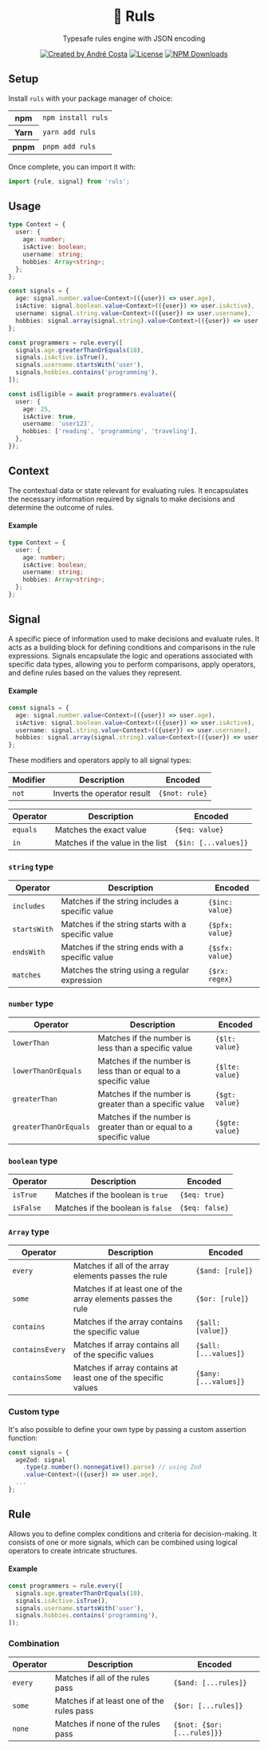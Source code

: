 <h1 align="center">📏 Ruls</h1>
<p align="center">Typesafe rules engine with JSON encoding</p>
<p align="center">
<a href="https://instagram.com/decs" rel="nofollow"><img src="https://img.shields.io/badge/created%20by-@decs-069.svg" alt="Created by André Costa"></a>
<a href="https://opensource.org/licenses/MIT" rel="nofollow"><img src="https://img.shields.io/github/license/decs/ruls" alt="License"></a>
<a href="https://www.npmjs.com/package/ruls" rel="nofollow"><img src="https://img.shields.io/npm/dw/ruls.svg" alt="NPM Downloads"></a>
</p>

## Setup

Install `ruls` with your package manager of choice:

<table>
  <tr>
    <th>npm</th>
    <td><code>npm install ruls</code></td>
  </tr>
  <tr>
    <th>Yarn</th>
    <td><code>yarn add ruls</code></td>
  </tr>
  <tr>
    <th>pnpm</th>
    <td><code>pnpm add ruls</code></td>
  </tr>
</table>

Once complete, you can import it with:

```ts
import {rule, signal} from 'ruls';
```

## Usage

```ts
type Context = {
  user: {
    age: number;
    isActive: boolean;
    username: string;
    hobbies: Array<string>;
  };
};

const signals = {
  age: signal.number.value<Context>(({user}) => user.age),
  isActive: signal.boolean.value<Context>(({user}) => user.isActive),
  username: signal.string.value<Context>(({user}) => user.username),
  hobbies: signal.array(signal.string).value<Context>(({user}) => user.hobbies),
};

const programmers = rule.every([
  signals.age.greaterThanOrEquals(18),
  signals.isActive.isTrue(),
  signals.username.startsWith('user'),
  signals.hobbies.contains('programming'),
]);

const isEligible = await programmers.evaluate({
  user: {
    age: 25,
    isActive: true,
    username: 'user123',
    hobbies: ['reading', 'programming', 'traveling'],
  },
});
```

## Context

The contextual data or state relevant for evaluating rules. It encapsulates the necessary information required by signals to make decisions and determine the outcome of rules.

#### Example

```ts
type Context = {
  user: {
    age: number;
    isActive: boolean;
    username: string;
    hobbies: Array<string>;
  };
};
```

## Signal

A specific piece of information used to make decisions and evaluate rules. It acts as a building block for defining conditions and comparisons in the rule expressions. Signals encapsulate the logic and operations associated with specific data types, allowing you to perform comparisons, apply operators, and define rules based on the values they represent.

#### Example

```ts
const signals = {
  age: signal.number.value<Context>(({user}) => user.age),
  isActive: signal.boolean.value<Context>(({user}) => user.isActive),
  username: signal.string.value<Context>(({user}) => user.username),
  hobbies: signal.array(signal.string).value<Context>(({user}) => user.hobbies),
};
```

These modifiers and operators apply to all signal types:

| Modifier | Description                 | Encoded        |
| -------- | --------------------------- | -------------- |
| `not`    | Inverts the operator result | `{$not: rule}` |

| Operator | Description                      | Encoded              |
| -------- | -------------------------------- | -------------------- |
| `equals` | Matches the exact value          | `{$eq: value}`       |
| `in`     | Matches if the value in the list | `{$in: [...values]}` |

### `string` type

| Operator     | Description                                        | Encoded         |
| ------------ | -------------------------------------------------- | --------------- |
| `includes`   | Matches if the string includes a specific value    | `{$inc: value}` |
| `startsWith` | Matches if the string starts with a specific value | `{$pfx: value}` |
| `endsWith`   | Matches if the string ends with a specific value   | `{$sfx: value}` |
| `matches`    | Matches the string using a regular expression      | `{$rx: regex}`  |

### `number` type

| Operator              | Description                                                        | Encoded         |
| --------------------- | ------------------------------------------------------------------ | --------------- |
| `lowerThan`           | Matches if the number is less than a specific value                | `{$lt: value}`  |
| `lowerThanOrEquals`   | Matches if the number is less than or equal to a specific value    | `{$lte: value}` |
| `greaterThan`         | Matches if the number is greater than a specific value             | `{$gt: value}`  |
| `greaterThanOrEquals` | Matches if the number is greater than or equal to a specific value | `{$gte: value}` |

### `boolean` type

| Operator  | Description                       | Encoded        |
| --------- | --------------------------------- | -------------- |
| `isTrue`  | Matches if the boolean is `true`  | `{$eq: true}`  |
| `isFalse` | Matches if the boolean is `false` | `{$eq: false}` |

### `Array` type

| Operator        | Description                                                   | Encoded               |
| --------------- | ------------------------------------------------------------- | --------------------- |
| `every`         | Matches if all of the array elements passes the rule          | `{$and: [rule]}`      |
| `some`          | Matches if at least one of the array elements passes the rule | `{$or: [rule]}`       |
| `contains`      | Matches if the array contains the specific value              | `{$all: [value]}`     |
| `containsEvery` | Matches if array contains all of the specific values          | `{$all: [...values]}` |
| `containsSome`  | Matches if array contains at least one of the specific values | `{$any: [...values]}` |

### Custom type

It's also possible to define your own type by passing a custom assertion function:

```ts
const signals = {
  ageZod: signal
    .type(z.number().nonnegative().parse) // using Zod
    .value<Context>(({user}) => user.age),
  ...
};
```

## Rule

Allows you to define complex conditions and criteria for decision-making. It consists of one or more signals, which can be combined using logical operators to create intricate structures.

#### Example

```ts
const programmers = rule.every([
  signals.age.greaterThanOrEquals(18),
  signals.isActive.isTrue(),
  signals.username.startsWith('user'),
  signals.hobbies.contains('programming'),
]);
```

### Combination

| Operator | Description                               | Encoded                     |
| -------- | ----------------------------------------- | --------------------------- |
| `every`  | Matches if all of the rules pass          | `{$and: [...rules]}`        |
| `some`   | Matches if at least one of the rules pass | `{$or: [...rules]}`         |
| `none`   | Matches if none of the rules pass         | `{$not: {$or: [...rules]}}` |
